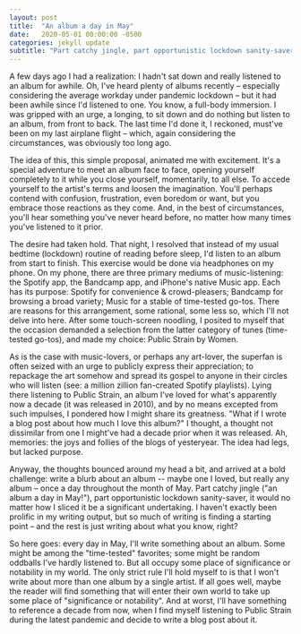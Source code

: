 ```yaml
---
layout: post
title:  "An album a day in May"
date:   2020-05-01 00:00:00 -0500
categories: jekyll update
subtitle: "Part catchy jingle, part opportunistic lockdown sanity-saver, I'm challenging myself to write something about an album I like every day in May."
---
```


A few days ago I had a realization: I hadn't sat down and really listened to an album for awhile. Oh, I've heard plenty of albums recently – especially considering the average workday under pandemic lockdown – but it had been awhile since I'd listened to one. You know, a full-body immersion. I was gripped with an urge, a longing, to sit down and do nothing but listen to an album, from front to back. The last time I'd done it, I reckoned, must've been on my last airplane flight – which, again considering the circumstances, was obviously too long ago.

The idea of this, this simple proposal, animated me with excitement. It's a special adventure to meet an album face to face, opening yourself completely to it while you close yourself, momentarily, to all else. To accede yourself to the artist's terms and loosen the imagination. You'll perhaps contend with confusion, frustration, even boredom or want, but you embrace those reactions as they come. And, in the best of circumstances, you'll hear something you've never heard before, no matter how many times you've listened to it prior.

The desire had taken hold. That night, I resolved that instead of my usual bedtime (lockdown) routine of reading before sleep, I'd listen to an album from start to finish. This exercise would be done via headphones on my phone. On my phone, there are three primary mediums of music-listening: the Spotify app, the Bandcamp app, and iPhone's native Music app. Each has its purpose: Spotify for convenience & crowd-pleasers; Bandcamp for browsing a broad variety; Music for a stable of time-tested go-tos. There are reasons for this arrangement, some rational, some less so, which I'll not delve into here. After some touch-screen noodling, I posited to myself that the occasion demanded a selection from the latter category of tunes (time-tested go-tos), and made my choice: Public Strain by Women.

As is the case with music-lovers, or perhaps any art-lover, the superfan is often seized with an urge to publicly express their appreciation; to repackage the art somehow and spread its gospel to anyone in their circles who will listen (see: a million zillion fan-created Spotify playlists). Lying there listening to Public Strain, an album I've loved for what's apparently now a decade (it was released in 2010), and by no means excepted from such impulses, I pondered how I might share its greatness. "What if I wrote a blog post about how much I love this album?" I thought, a thought not dissimilar from one I might've had a decade prior when it was released. Ah, memories: the joys and follies of the blogs of yesteryear. The idea had legs, but lacked purpose.

Anyway, the thoughts bounced around my head a bit, and arrived at a bold challenge: write a blurb about an album -- maybe one I loved, but really any album – once a day throughout the month of May. Part catchy jingle ("an album a day in May!"), part opportunistic lockdown sanity-saver, it would no matter how I sliced it be a significant undertaking. I haven't exactly been prolific in my writing output, but so much of writing is finding a starting point – and the rest is just writing about what you know, right?

So here goes: every day in May, I'll write something about an album. Some might be among the "time-tested" favorites; some might be random oddballs I've hardly listened to. But all occupy some place of significance or notability in my world. The only strict rule I'll hold myself to is that I won't write about more than one album by a single artist. If all goes well, maybe the reader will find something that will enter their own world to take up some place of "significance or notability". And at worst, I'll have something to reference a decade from now, when I find myself listening to Public Strain during the latest pandemic and decide to write a blog post about it.